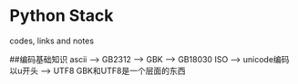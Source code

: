 # Python Stack

 codes, links and notes

##编码基础知识
ascii  --> GB2312 --> GBK  --> GB18030
ISO --> unicode编码以u开头   --> UTF8
GBK和UTF8是一个层面的东西
